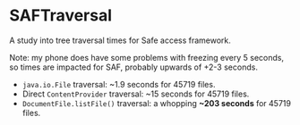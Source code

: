 # SAFTraversal

A study into tree traversal times for Safe access framework.

Note: my phone does have some problems with freezing every 5 seconds, so times are impacted for SAF, probably upwards of +2-3 seconds.

* `java.io.File` traversal: ~1.9 seconds for 45719 files.
* Direct `ContentProvider` traversal: ~15 seconds for 45719 files.
* `DocumentFile.listFile()` traversal: a whopping **~203 seconds** for 45719 files.
